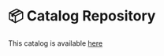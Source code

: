 # 📦 Catalog Repository

This catalog is available [here](https://github.com/Kotok7/iOS-screentime-emulator)
